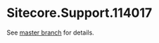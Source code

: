 # Sitecore.Support.114017

See [master branch](https://github.com/sitecoresupport/Sitecore.Support.114017) for details.